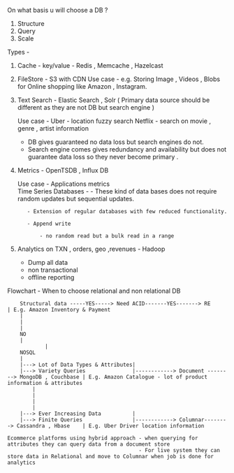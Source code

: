 On what basis u will choose a DB ?
  1. Structure 
  2. Query
  3. Scale

Types -   
  1. Cache - key/value  - Redis , Memcache , Hazelcast
  2. FileStore - S3 with CDN
		Use case -  e.g. Storing Image , Videos , Blobs for Online shopping like Amazon , Instagram.
  
  3. Text Search - Elastic Search , Solr ( Primary data source should be different as they are not DB but search engine )
  
     Use case - Uber - location fuzzy search 
		Netflix - search on movie , genre , artist information		

		- DB gives guaranteed no data loss but search engines do not.
		- Search engine comes gives redundancy and availability but does not guarantee data loss so they never become primary .
  
		

  4. Metrics - 	 OpenTSDB , Influx DB
  
     Use case - Applications metrics 		
     Time Series Databases - 
			- These kind of data bases does not require random updates but sequential updates.
							
			- Extension of regular databases with few reduced functionality.

			- Append write
            
      			- no random read but a bulk read in a range
            
  5. Analytics on TXN , orders, geo ,revenues  - Hadoop

	 - Dump all data
	 - non transactional
	 - offline reporting
	 
Flowchart - When to choose relational and non relational DB

		Structural data -----YES-----> Need ACID-------YES-------> RE                             | E.g. Amazon Inventory & Payment 
		|
		|
		|
		NO
		|
                |
		NOSQL
		|
		|---> Lot of Data Types & Attributes|
		|---> Variety Queries               |------------> Document --------> MongoDB , Couchbase | E.g. Amazon Catalogue - lot of product information & attributes 
    		|
    		|
    		|
    		|
		|---> Ever Increasing Data          | 
		|---> Finite Queries                |------------> Columnar--------> Cassandra , Hbase    | E.g. Uber Driver location information
    
    Ecommerce platforms using hybrid approach - when querying for attributes they can query data from a document store 
                                              - For live system they can store data in Relational and move to Columnar when job is done for analytics 
